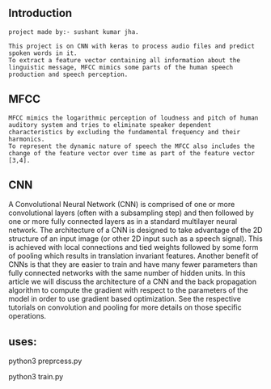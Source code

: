 ## Introduction
    project made by:- sushant kumar jha.
    
    This project is on CNN with keras to process audio files and predict spoken words in it.
    To extract a feature vector containing all information about the linguistic message, MFCC mimics some parts of the human speech production and speech perception. 
 ## MFCC
    MFCC mimics the logarithmic perception of loudness and pitch of human auditory system and tries to eliminate speaker dependent characteristics by excluding the fundamental frequency and their harmonics. 
    To represent the dynamic nature of speech the MFCC also includes the change of the feature vector over time as part of the feature vector [3,4].
## CNN
  A Convolutional Neural Network (CNN) is comprised of one or more convolutional layers (often with a subsampling step) and then followed by one or more fully connected layers as in a standard multilayer neural network. 
  The architecture of a CNN is designed to take advantage of the 2D structure of an input image (or other 2D input such as a speech signal). 
  This is achieved with local connections and tied weights followed by some form of pooling which results in translation invariant features. 
  Another benefit of CNNs is that they are easier to train and have many fewer parameters than fully connected networks with the same number of hidden units. 
  In this article we will discuss the architecture of a CNN and the back propagation algorithm to compute the gradient with respect to the parameters of the model in order to use gradient based optimization. 
  See the respective tutorials on convolution and pooling for more details on those specific operations.
  
## uses:
  python3 preprcess.py
  
  python3 train.py
